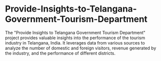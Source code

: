 # Provide-Insights-to-Telangana-Government-Tourism-Department
The "Provide Insights to Telangana Government Tourism Department" project provides valuable insights into the performance of the tourism industry in Telangana, India. It leverages data from various sources to analyze the number of domestic and foreign visitors, revenue generated by the industry, and the performance of different districts. 
